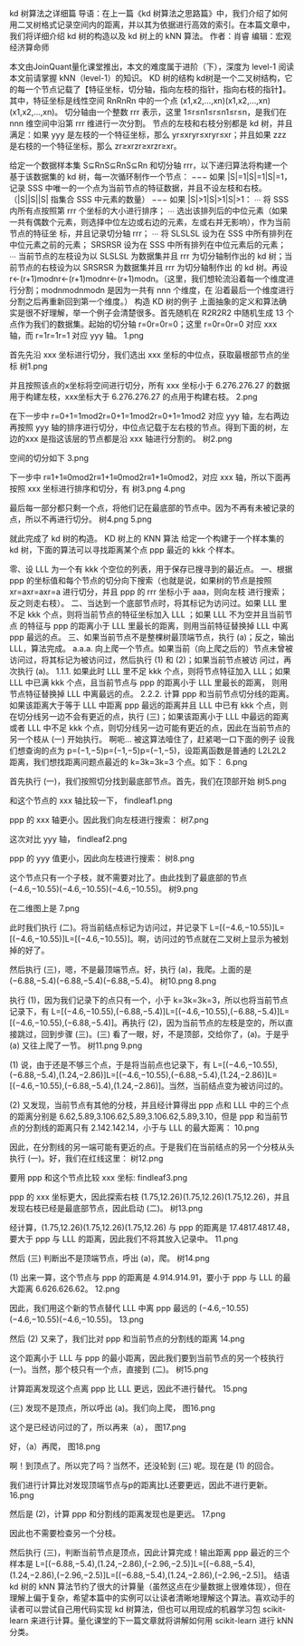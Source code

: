 kd 树算法之详细篇
导语：在上一篇《kd 树算法之思路篇》中，我们介绍了如何用二叉树格式记录空间内的距离，并以其为依据进行高效的索引。在本篇文章中，我们将详细介绍 kd 树的构造以及 kd 树上的 kNN 算法。
作者：肖睿
编辑：宏观经济算命师

本文由JoinQuant量化课堂推出，本文的难度属于进阶（下），深度为 level-1
阅读本文前请掌握 kNN（level-1）的知识。
KD 树的结构
kd树是一个二叉树结构，它的每一个节点记载了【特征坐标，切分轴，指向左枝的指针，指向右枝的指针】。
其中，特征坐标是线性空间 RnRnRn 中的一个点 (x1,x2,…,xn)(x1,x2,…,xn)(x1,x2,…,xn)。
切分轴由一个整数 rrr 表示，这里 1≤r≤n1≤r≤n1≤r≤n，是我们在 nnn 维空间中沿第 rrr 维进行一次分割。
节点的左枝和右枝分别都是 kd 树，并且满足：如果 yyy 是左枝的一个特征坐标，那么 yr≤xryr≤xryr≤xr；并且如果 zzz 是右枝的一个特征坐标，那么 zr≥xrzr≥xrzr≥xr。

给定一个数据样本集 S⊆RnS⊆RnS⊆Rn 和切分轴 rrr，以下递归算法将构建一个基于该数据集的 kd 树，每一次循环制作一个节点：
−−− 如果 |S|=1|S|=1|S|=1，记录 SSS 中唯一的一个点为当前节点的特征数据，并且不设左枝和右枝。（|S||S||S| 指集合 SSS 中元素的数量）
−−− 如果 |S|>1|S|>1|S|>1：
∙∙∙ 将 SSS 内所有点按照第 rrr 个坐标的大小进行排序；
∙∙∙ 选出该排列后的中位元素（如果一共有偶数个元素，则选择中位左边或右边的元素，左或右并无影响），作为当前节点的特征坐         标，并且记录切分轴 rrr；
∙∙∙ 将 SLSLSL 设为在 SSS 中所有排列在中位元素之前的元素； SRSRSR 设为在 SSS 中所有排列在中位元素后的元素；
∙∙∙ 当前节点的左枝设为以 SLSLSL 为数据集并且 rrr 为切分轴制作出的 kd 树；当前节点的右枝设为以 SRSRSR 为数据集并且 rrr 为切分轴制作出         的 kd 树。再设 r←(r+1)modnr←(r+1)modnr←(r+1)modn。（这里，我们想轮流沿着每一个维度进行分割；modnmodnmodn 是因为一共有 nnn 个维度，在         沿着最后一个维度进行分割之后再重新回到第一个维度。）
构造 KD 树的例子
上面抽象的定义和算法确实是很不好理解，举一个例子会清楚很多。首先随机在 R2R2R2 中随机生成 13 个点作为我们的数据集。起始的切分轴 r=0r=0r=0；这里 r=0r=0r=0 对应 xxx 轴，而 r=1r=1r=1 对应 yyy 轴。
1.png

首先先沿 xxx 坐标进行切分，我们选出 xxx 坐标的中位点，获取最根部节点的坐标
树1.png

并且按照该点的x坐标将空间进行切分，所有 xxx 坐标小于 6.276.276.27 的数据用于构建左枝，xxx坐标大于 6.276.276.27 的点用于构建右枝。
2.png

在下一步中 r=0+1=1mod2r=0+1=1mod2r=0+1=1mod2 对应 yyy 轴，左右两边再按照 yyy 轴的排序进行切分，中位点记载于左右枝的节点。得到下面的树，左边的xxx 是指这该层的节点都是沿 xxx 轴进行分割的。
树2.png

空间的切分如下
3.png

下一步中 r≡1+1≡0mod2r≡1+1≡0mod2r≡1+1≡0mod2，对应 xxx 轴，所以下面再按照 xxx 坐标进行排序和切分，有
树3.png
4.png

最后每一部分都只剩一个点，将他们记在最底部的节点中。因为不再有未被记录的点，所以不再进行切分。
树4.png
5.png

就此完成了 kd 树的构造。
KD 树上的 KNN 算法
给定一个构建于一个样本集的 kd 树，下面的算法可以寻找距离某个点 ppp 最近的 kkk 个样本。

零、设 LLL 为一个有 kkk 个空位的列表，用于保存已搜寻到的最近点。
一、根据 ppp 的坐标值和每个节点的切分向下搜索（也就是说，如果树的节点是按照 xr=axr=axr=a 进行切分，并且 ppp 的 rrr 坐标小于 aaa，则向左枝                  进行搜索；反之则走右枝）。
二、当达到一个底部节点时，将其标记为访问过。如果 LLL 里不足 kkk 个点，则将当前节点的特征坐标加入 LLL ；如果 LLL 不为空并且当前节点                  的特征与 ppp 的距离小于 LLL 里最长的距离，则用当前特征替换掉 LLL 中离 ppp 最远的点。
三、如果当前节点不是整棵树最顶端节点，执行 (a)；反之，输出 LLL，算法完成。
a.a.a. 向上爬一个节点。如果当前（向上爬之后的）节点未曾被访问过，将其标记为被访问过，然后执行 (1) 和 (2)；如果当前节点被访            问过，再次执行 (a)。
1.1.1. 如果此时 LLL 里不足 kkk 个点，则将节点特征加入 LLL；如果 LLL 中已满 kkk 个点，且当前节点与 ppp 的距离小于 LLL 里最长的距离，            则用节点特征替换掉 LLL 中离最远的点。
2.2.2. 计算 ppp 和当前节点切分线的距离。如果该距离大于等于 LLL 中距离 ppp 最远的距离并且 LLL 中已有 kkk 个点，则在切分线另一边不会有更近的点，执行             (三)；如果该距离小于 LLL 中最远的距离或者 LLL 中不足 kkk 个点，则切分线另一边可能有更近的点，因此在当前节点的另一个枝从 (一) 开始执行。
啊呃… 被这算法噎住了，赶紧喝一口下面的例子
设我们想查询的点为 p=(−1,−5)p=(−1,−5)p=(−1,−5)，设距离函数是普通的 L2L2L2 距离，我们想找距离问题点最近的 k=3k=3k=3 个点。如下：
6.png

首先执行 (一)，我们按照切分找到最底部节点。首先，我们在顶部开始
树5.png

和这个节点的 xxx 轴比较一下，
findleaf1.png

ppp 的 xxx 轴更小。因此我们向左枝进行搜索：
树7.png

这次对比 yyy 轴，
findleaf2.png

ppp 的 yyy 值更小，因此向左枝进行搜索：
树8.png

这个节点只有一个子枝，就不需要对比了。由此找到了最底部的节点 (−4.6,−10.55)(−4.6,−10.55)(−4.6,−10.55)。
树9.png

在二维图上是
7.png

此时我们执行 (二)。将当前结点标记为访问过，并记录下 L=[(−4.6,−10.55)]L=[(−4.6,−10.55)]L=[(−4.6,−10.55)]。啊，访问过的节点就在二叉树上显示为被划掉的好了。

然后执行 (三)，嗯，不是最顶端节点。好，执行 (a)，我爬。上面的是 (−6.88,−5.4)(−6.88,−5.4)(−6.88,−5.4)。
树10.png
8.png

执行 (1)，因为我们记录下的点只有一个，小于 k=3k=3k=3，所以也将当前节点记录下，有 L=[(−4.6,−10.55),(−6.88,−5.4)]L=[(−4.6,−10.55),(−6.88,−5.4)]L=[(−4.6,−10.55),(−6.88,−5.4)]。再执行 (2)，因为当前节点的左枝是空的，所以直接跳过，回到步骤 (三)。(三) 看了一眼，好，不是顶部，交给你了，(a)。于是乎 (a) 又往上爬了一节。
树11.png
9.png

(1) 说，由于还是不够三个点，于是将当前点也记录下，有 L=[(−4.6,−10.55),(−6.88,−5.4),(1.24,−2.86)]L=[(−4.6,−10.55),(−6.88,−5.4),(1.24,−2.86)]L=[(−4.6,−10.55),(−6.88,−5.4),(1.24,−2.86)]。当然，当前结点变为被访问过的。

(2) 又发现，当前节点有其他的分枝，并且经计算得出 ppp 点和 LLL 中的三个点的距离分别是 6.62,5.89,3.106.62,5.89,3.106.62,5.89,3.10，但是 ppp 和当前节点的分割线的距离只有 2.142.142.14，小于与 LLL 的最大距离：
10.png

因此，在分割线的另一端可能有更近的点。于是我们在当前结点的另一个分枝从头执行 (一)。好，我们在红线这里：
树12.png

要用 ppp 和这个节点比较 xxx 坐标:
findleaf3.png

ppp 的 xxx 坐标更大，因此探索右枝 (1.75,12.26)(1.75,12.26)(1.75,12.26)，并且发现右枝已经是最底部节点，因此启动 (二)。
树13.png

经计算，(1.75,12.26)(1.75,12.26)(1.75,12.26) 与 ppp 的距离是 17.4817.4817.48，要大于 ppp 与 LLL 的距离，因此我们不将其放入记录中。
11.png

然后 (三) 判断出不是顶端节点，呼出 (a)，爬。
树14.png

(1) 出来一算，这个节点与 ppp 的距离是 4.914.914.91，要小于 ppp 与 LLL 的最大距离 6.626.626.62。
12.png

因此，我们用这个新的节点替代 LLL 中离 ppp 最远的 (−4.6,−10.55)(−4.6,−10.55)(−4.6,−10.55)。
13.png

然后 (2) 又来了，我们比对 ppp 和当前节点的分割线的距离
14.png

这个距离小于 LLL 与 ppp 的最小距离，因此我们要到当前节点的另一个枝执行 (一)。当然，那个枝只有一个点，直接到 (二)。
树15.png

计算距离发现这个点离 ppp 比 LLL 更远，因此不进行替代。
15.png

(三) 发现不是顶点，所以呼出 (a)。我们向上爬，
图16.png

这个是已经访问过的了，所以再来（a），
图17.png

好，（a）再爬，
图18.png

啊！到顶点了。所以完了吗？当然不，还没轮到 (三) 呢。现在是 (1) 的回合。

我们进行计算比对发现顶端节点与p的距离比L还要更远，因此不进行更新。
16.png

然后是 (2)，计算 ppp 和分割线的距离发现也是更远。
17.png

因此也不需要检查另一个分枝。

然后执行 (三)，判断当前节点是顶点，因此计算完成！输出距离 ppp 最近的三个样本是 L=[(−6.88,−5.4),(1.24,−2.86),(−2.96,−2.5)]L=[(−6.88,−5.4),(1.24,−2.86),(−2.96,−2.5)]L=[(−6.88,−5.4),(1.24,−2.86),(−2.96,−2.5)]。
结语
kd 树的 kNN 算法节约了很大的计算量（虽然这点在少量数据上很难体现），但在理解上偏于复杂，希望本篇中的实例可以让读者清晰地理解这个算法。喜欢动手的读者可以尝试自己用代码实现 kd 树算法，但也可以用现成的机器学习包 scikit-learn 来进行计算。量化课堂的下一篇文章就将讲解如何用 scikit-learn 进行 kNN 分类。